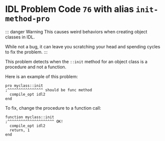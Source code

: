 # IDL Problem Code `76` with alias `init-method-pro`

::: danger Warning
This causes weird behaviors when creating object classes in IDL.

While not a bug, it can leave you scratching your head and spending cycles to fix the problem.
:::

This problem detects when the `::init` method for an object class is a procedure and not a function.

Here is an example of this problem:

```idl
pro myclass::init
;^^^^^^^^^^^^^^^^ should be func method
  compile_opt idl2
end
```

To fix, change the procedure to a function call:

```idl
function myclass::init
;^^^^^^^^^^^^^^^^^^^^^ OK!
  compile_opt idl2
  return, 1
end
```
